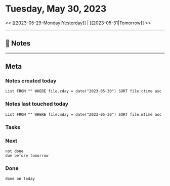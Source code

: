 


# Tuesday, May 30, 2023

<< [[2023-05-29-Monday|Yesterday]] | [[2023-05-31|Tomorrow]] >>

---


## 📝 Notes




---
## Meta
### Notes created today
```dataview
List FROM "" WHERE file.cday = date("2023-05-30") SORT file.ctime asc
```

### Notes last touched today
```dataview
List FROM "" WHERE file.mday = date("2023-05-30") SORT file.mtime asc
```



### Tasks

### Next

```tasks
not done 
due before tomorrow
```

### Done

```tasks
done on today
```
